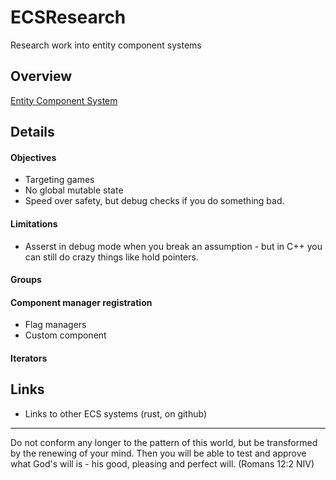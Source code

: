 # ECSResearch
Research work into entity component systems


## Overview
[Entity Component System](https://infogalactic.com/info/Entity_component_system)

## Details


#### Objectives
- Targeting games
- No global mutable state
- Speed over safety, but debug checks if you do something bad.

#### Limitations
- Asserst in debug mode when you break an assumption - but in C++ you can still do crazy things like hold pointers.

#### Groups

#### Component manager registration

- Flag managers
- Custom component

#### Iterators


## Links
- Links to other ECS systems (rust, on github)


---

Do not conform any longer to the pattern of this world, but be transformed by the renewing of your mind.
Then you will be able to test and approve what God's will is - his good, pleasing and perfect will. (Romans 12:2 NIV)

